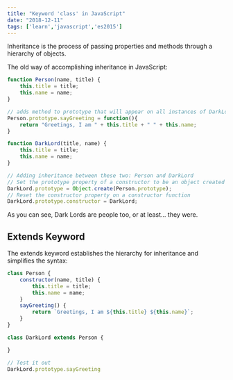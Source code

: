 ```yaml
---
title: "Keyword 'class' in JavaScript"
date: "2018-12-11"
tags: ['learn','javascript','es2015']
---
```


Inheritance is the process of passing properties and methods through a hierarchy of objects.

The old way of accomplishing inheritance in JavaScript:
```javascript
function Person(name, title) {
    this.title = title;
    this.name = name;
}

// adds method to prototype that will appear on all instances of DarkLord
Person.prototype.sayGreeting = function(){
    return "Greetings, I am " + this.title + " " + this.name;
}

function DarkLord(title, name) {
    this.title = title;
    this.name = name;
}

// Adding inheritance between these two: Person and DarkLord
// Set the prototype property of a constructor to be an object created from another prototype property
DarkLord.prototype = Object.create(Person.prototype);
// Reset the constructor property on a constructor function
DarkLord.prototype.constructor = DarkLord;
```
As you can see, Dark Lords are people too, or at least... they were.

## Extends Keyword
The extends keyword establishes the hierarchy for inheritance and simplifies the syntax:
```javascript
class Person {
    constructor(name, title) {
        this.title = title;
        this.name = name;
    }
    sayGreeting() {
        return `Greetings, I am ${this.title} ${this.name}`;
    }
}

class DarkLord extends Person {

}

// Test it out
DarkLord.prototype.sayGreeting
```